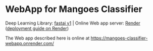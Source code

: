 # WebApp for Mangoes Classifier

Deep Learning Library: [fastai v1](https://docs.fast.ai/) | Online Web app server: [Render](https://render.com) ([deployment guide on Render](https://course-v3.fast.ai/deployment_render.html))

The Web app described here is online at https://mangoes-classifier-webapp.onrender.com/
